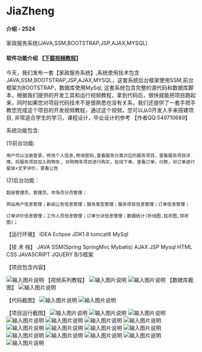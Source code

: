 # JiaZheng

#### 介绍   -  2524
家政服务系统(JAVA,SSM,BOOTSTRAP,JSP,AJAX,MYSQL)

#### 软件功能介绍   【[下载视频教程](http://woc.xin/mkN6UR)】
今天，我们发布一套【家政服务系统】,系统使用技术包含JAVA,SSM,BOOTSTRAP,JSP,AJAX,MYSQL，这套系统后台框架使用SSM,前台框架为BOOTSTRAP，数据库使用MySql, 这套系统包含完整的源代码和数据库脚本，根据我们提供的开发工具和运行视频教程，拿到代码后，很快就能把项目跑起来，同时如果您对项目代码技术不是很熟悉也没有关系，我们还提供了一套手把手教您完成这个项目的开发视频教程，通过这个视频，您可以从0开发入手来搭建项目,  非常适合学生的学习，课程设计，毕业设计的参考    【作者QQ:549710689】

系统功能包含:

(1)前台功能:

    用户可以注册登录，修改个人信息,修改密码,查看服务分类对应的服务项目，查看服务项目详情，将服务项目加入购物车, 对购物车项目进行购买，在线下单，查看订单，付款，对订单进行星级+文字评价，查看公告

(2)后台功能：

    超级管理员，管理员，市场员分员管理；

    网站用户信息管理；新闻公告信息管理；服务类型管理；服务项目信息管理；订单信息管理；

    订单评价信息管理；工作人员信息管理；订单分派信息管理；数据统计(折线图,柱状图,饼状图)；



【运行环境】  IDEA  Eclipse   JDK1.8   tomcat8    MySql

【技  术  栈】 JAVA SSM(Spring SpringMvc Mybatis) AJAX JSP Mysql HTML CSS JAVASCRIPT JQUERY B/S框架

【项目包含内容】

![输入图片说明](https://images.gitee.com/uploads/images/2020/0726/134248_006297f5_420766.png "屏幕截图.png")
【视频系列教程】
![输入图片说明](https://images.gitee.com/uploads/images/2020/0726/134323_12f69e14_420766.png "屏幕截图.png")
![输入图片说明](https://images.gitee.com/uploads/images/2020/0726/134349_8b2386cb_420766.png "屏幕截图.png")
【数据库截图】
![输入图片说明](https://images.gitee.com/uploads/images/2020/0726/134444_ed019bee_420766.png "code1.png")

【代码截图】
![输入图片说明](https://images.gitee.com/uploads/images/2020/0726/134610_0443c87b_420766.png "code2.png")
![输入图片说明](https://images.gitee.com/uploads/images/2020/0726/134559_f7e96299_420766.png "code3.png")

【项目运行截图】
![输入图片说明](https://images.gitee.com/uploads/images/2020/0726/134648_f223318b_420766.png "1.png")
![输入图片说明](https://images.gitee.com/uploads/images/2020/0726/134824_0e1af268_420766.png "2.png")
![输入图片说明](https://images.gitee.com/uploads/images/2020/0726/134838_17f01dcd_420766.png "3.png")
![输入图片说明](https://images.gitee.com/uploads/images/2020/0726/134848_60d5c4c6_420766.png "4.png")
![输入图片说明](https://images.gitee.com/uploads/images/2020/0726/134857_ef2bb016_420766.png "5.png")
![输入图片说明](https://images.gitee.com/uploads/images/2020/0726/134906_dcf9ce1b_420766.png "6.png")
![输入图片说明](https://images.gitee.com/uploads/images/2020/0726/134929_787cbeff_420766.png "7.png")
![输入图片说明](https://images.gitee.com/uploads/images/2020/0726/134939_df96738f_420766.png "8.png")
![输入图片说明](https://images.gitee.com/uploads/images/2020/0726/135011_b78021c5_420766.png "9.png")
![输入图片说明](https://images.gitee.com/uploads/images/2020/0726/135023_fb274074_420766.png "10.png")
![输入图片说明](https://images.gitee.com/uploads/images/2020/0726/135033_ceb00556_420766.png "11.png")
![输入图片说明](https://images.gitee.com/uploads/images/2020/0726/135044_c0d17e55_420766.png "12.png")
![输入图片说明](https://images.gitee.com/uploads/images/2020/0726/135054_2abc9c96_420766.png "13.png")
![输入图片说明](https://images.gitee.com/uploads/images/2020/0726/135105_8e43bd36_420766.png "15.png")
![输入图片说明](https://images.gitee.com/uploads/images/2020/0726/135115_3b4c61ea_420766.png "16.png")
![输入图片说明](https://images.gitee.com/uploads/images/2020/0726/135130_528b1b31_420766.png "17.png")
